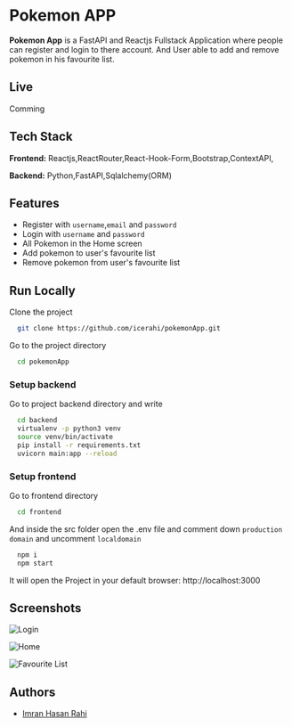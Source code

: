 
# Pokemon APP

**Pokemon App** is a FastAPI and Reactjs Fullstack Application where people can register and login to there account. And User able to add and remove pokemon in his favourite list.

## Live
Comming

## Tech Stack

**Frontend:** Reactjs,ReactRouter,React-Hook-Form,Bootstrap,ContextAPI,

**Backend:** Python,FastAPI,Sqlalchemy(ORM)






  
## Features

- Register with `username`,`email` and `password`
- Login with `username` and `password`
- All Pokemon in the Home screen
- Add pokemon to user's favourite list
- Remove pokemon from user's favourite list

  
## Run Locally

Clone the project

```bash
  git clone https://github.com/icerahi/pokemonApp.git
```

Go to the project directory

```bash
  cd pokemonApp
```
### Setup backend 
 Go to project backend directory and write

```bash
  cd backend
  virtualenv -p python3 venv 
  source venv/bin/activate
  pip install -r requirements.txt
  uvicorn main:app --reload
```

### Setup frontend
Go to frontend directory

```bash
  cd frontend
```
And inside the src folder open the .env file and comment down `production domain` and uncomment `localdomain`

```bash
  npm i
  npm start
```
It will open the Project in your default browser: http://localhost:3000

## Screenshots
![Login](https://user-images.githubusercontent.com/32910469/147687152-984cd1d5-0c77-407d-9b5a-448e1593e2c2.png)

![Home](https://user-images.githubusercontent.com/32910469/147687157-ce60d878-382a-4e09-bc7a-8ec042269814.png)

 ![Favourite List](https://user-images.githubusercontent.com/32910469/147686907-e9d25e87-1cdd-4742-944e-da0783ab3328.png)

## Authors

- [Imran Hasan Rahi](https://linkedin.com/in/icerahi)

  
